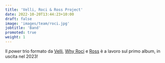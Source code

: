 ```yaml
---
title: 'Velli, Roci & Ross Project'
date: 2022-10-20T13:44:23+10:00
draft: false
image: 'images/team/roci.jpg'
jobtitle: 'Band'
promoted: true
weight: 1
---
```


Il *power* trio formato da [Velli](https://www.instagram.com/velli.wav/), [Why Roci](https://open.spotify.com/artist/6ejaTYsZx6GR15gbxf0IGS?si=jNAAPr7DSvyaR6mHPlfB9Q) e [Ross](https://instagram.com/gabry.ross?igshid=YmMyMTA2M2Y=) è a lavoro sul primo album, in uscita nel 2023!
